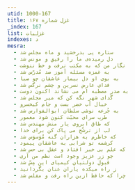```yaml
---
utid: 1000-167
title: غزل شماره ۱۶۷
_index: 167
list: غزلیات
indexes: د
mesra:
  - ستاره یی بدرخشید و ماه مجلس شد
  - دل رمیده‌ی ما را رفیق و مونس شد
  - نگار من که به مکتب نرفت و خط ننوشت
  - به غمزه مسئله آموز صد مُدرّس شد
  - به بوی او دل بیمار عاشقان چو صبا
  - فدای عارض نسرین و چشم نرگس شد
  - به صدر مصطبه ام می نشاند اکنون دوست
  - گدای شهر نگه کن که میر مجلس شد
  - خیال آب خضر بست و جام کیخسرو
  - به جُرعه نوشی سلطان ابوالفوارس شد
  - طرب سرای محبّت کنون شود معمور
  - که طاق ابروی یار منش مهندس شد
  - لب از ترشّح می پاک کن برای خدا
  - که خاطرم به هزاران گنه مُوَسوَس شد
  - کرشمه تو شرابی به عاشقان پیمود
  - که علم بی خبر افتاد و عقل بی حس شد
  - چو زر عزیز وجود است نظم من آری
  - قبول دولتیان کیمیای این مِسّ شد
  - ز راه میکده یاران عنان بگردانید
  - چرا که حافظ ازین راه رفت و مفلس شد
---
```

